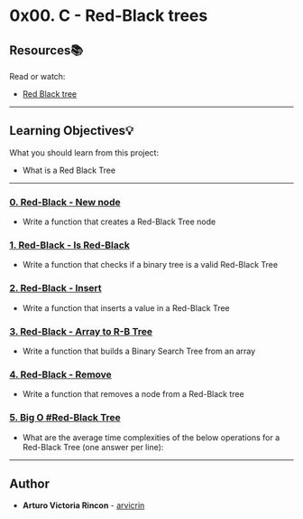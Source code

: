 # 0x00. C - Red-Black trees

## Resources:books:
Read or watch:
* [Red Black tree](https://intranet.hbtn.io/rltoken/HvPYStQU0-J2nKpNa7gUxA)

---
## Learning Objectives:bulb:
What you should learn from this project:

* What is a Red Black Tree

---

### [0. Red-Black - New node](./0-rb_tree_node.c)
* Write a function that creates a Red-Black Tree node


### [1. Red-Black - Is Red-Black](./1-rb_tree_is_valid.c)
* Write a function that checks if a binary tree is a valid Red-Black Tree


### [2. Red-Black - Insert](./2-rb_tree_insert.c)
* Write a function that inserts a value in a Red-Black Tree


### [3. Red-Black - Array to R-B Tree](./3-array_to_rb_tree.c)
* Write a function that builds a Binary Search Tree from an array


### [4. Red-Black - Remove](./4-rb_tree_remove.c)
* Write a function that removes a node from a Red-Black tree


### [5. Big O #Red-Black Tree](./5-O)
* What are the average time complexities of the below operations for a Red-Black Tree (one answer per line):

---

## Author
* **Arturo Victoria Rincon** - [arvicrin](https://github.com/arvicrin)